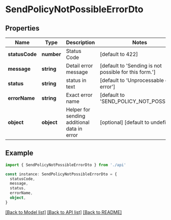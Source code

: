 # SendPolicyNotPossibleErrorDto

## Properties

| Name           | Type       | Description                                 | Notes                                                 |
| -------------- | ---------- | ------------------------------------------- | ----------------------------------------------------- |
| **statusCode** | **number** | Status Code                                 | [default to 422]                                      |
| **message**    | **string** | Detail error message                        | [default to 'Sending is not possible for this form.'] |
| **status**     | **string** | status in text                              | [default to 'Unprocessable entity error']             |
| **errorName**  | **string** | Exact error name                            | [default to 'SEND_POLICY_NOT_POSSIBLE']               |
| **object**     | **object** | Helper for sending additional data in error | [optional] [default to undefined]                     |

## Example

```typescript
import { SendPolicyNotPossibleErrorDto } from './api'

const instance: SendPolicyNotPossibleErrorDto = {
  statusCode,
  message,
  status,
  errorName,
  object,
}
```

[[Back to Model list]](../README.md#documentation-for-models) [[Back to API list]](../README.md#documentation-for-api-endpoints) [[Back to README]](../README.md)

